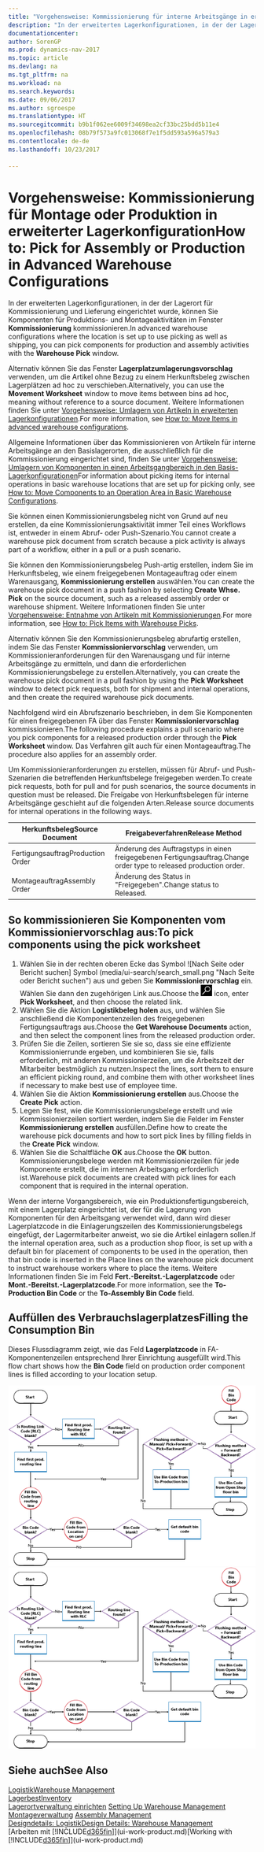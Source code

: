 ```yaml
---
title: "Vorgehensweise: Kommissionierung für interne Arbeitsgänge in erweiterter Lagerkonfigurationen"
description: "In der erweiterten Lagerkonfigurationen, in der der Lagerort für Kommissionierung und Lieferung eingerichtet wurde, können Sie Komponenten für Produktions- und Montageaktivitäten im Fenster **Kommissionierung** kommissionieren."
documentationcenter: 
author: SorenGP
ms.prod: dynamics-nav-2017
ms.topic: article
ms.devlang: na
ms.tgt_pltfrm: na
ms.workload: na
ms.search.keywords: 
ms.date: 09/06/2017
ms.author: sgroespe
ms.translationtype: HT
ms.sourcegitcommit: b9b1f062ee6009f34698ea2cf33bc25bdd5b11e4
ms.openlocfilehash: 08b79f573a9fc013068f7e1f5dd593a596a579a3
ms.contentlocale: de-de
ms.lasthandoff: 10/23/2017

---
```

# <a name="how-to-pick-for-assembly-or-production-in-advanced-warehouse-configurations"></a><span data-ttu-id="ff0bf-103">Vorgehensweise: Kommissionierung für Montage oder Produktion in erweiterter Lagerkonfiguration</span><span class="sxs-lookup"><span data-stu-id="ff0bf-103">How to: Pick for Assembly or Production in Advanced Warehouse Configurations</span></span>
<span data-ttu-id="ff0bf-104">In der erweiterten Lagerkonfigurationen, in der der Lagerort für Kommissionierung und Lieferung eingerichtet wurde, können Sie Komponenten für Produktions- und Montageaktivitäten im Fenster **Kommissionierung** kommissionieren.</span><span class="sxs-lookup"><span data-stu-id="ff0bf-104">In advanced warehouse configurations where the location is set up to use picking as well as shipping, you can pick components for production and assembly activities with the **Warehouse Pick** window.</span></span>  

<span data-ttu-id="ff0bf-105">Alternativ können Sie das Fenster **Lagerplatzumlagerungsvorschlag** verwenden, um die Artikel ohne Bezug zu einem Herkunftsbeleg zwischen Lagerplätzen ad hoc zu verschieben.</span><span class="sxs-lookup"><span data-stu-id="ff0bf-105">Alternatively, you can use the **Movement Worksheet** window to move items between bins ad hoc, meaning without reference to a source document.</span></span> <span data-ttu-id="ff0bf-106">Weitere Informationen finden Sie unter [Vorgehensweise: Umlagern von Artikeln in erweiterten Lagerkonfigurationen](warehouse-how-to-move-items-in-advanced-warehousing.md).</span><span class="sxs-lookup"><span data-stu-id="ff0bf-106">For more information, see [How to: Move Items in advanced warehouse configurations](warehouse-how-to-move-items-in-advanced-warehousing.md).</span></span>  

<span data-ttu-id="ff0bf-107">Allgemeine Informationen über das Kommissionieren von Artikeln für interne Arbeitsgänge an den Basislagerorten, die ausschließlich für die Kommissionierung eingerichtet sind, finden Sie unter [Vorgehensweise: Umlagern von Komponenten in einen Arbeitsgangbereich in den Basis-Lagerkonfigurationen](warehouse-how-to-move-components-to-an-operation-area-in-basic-warehousing.md)</span><span class="sxs-lookup"><span data-stu-id="ff0bf-107">For information about picking items for internal operations in basic warehouse locations that are set up for picking only, see [How to: Move Components to an Operation Area in Basic Warehouse Configurations](warehouse-how-to-move-components-to-an-operation-area-in-basic-warehousing.md).</span></span>  

<span data-ttu-id="ff0bf-108">Sie können einen Kommissionierungsbeleg nicht von Grund auf neu erstellen, da eine Kommissionierungsaktivität immer Teil eines Workflows ist, entweder in einem Abruf- oder Push-Szenario.</span><span class="sxs-lookup"><span data-stu-id="ff0bf-108">You cannot create a warehouse pick document from scratch because a pick activity is always part of a workflow, either in a pull or a push scenario.</span></span>  

<span data-ttu-id="ff0bf-109">Sie können den Kommissionierungsbeleg Push-artig erstellen, indem Sie im Herkunftsbeleg, wie einem freigegebenen Montageauftrag oder einem Warenausgang, **Kommissionierung erstellen** auswählen.</span><span class="sxs-lookup"><span data-stu-id="ff0bf-109">You can create the warehouse pick document in a push fashion by selecting **Create Whse. Pick** on the source document, such as a released assembly order or warehouse shipment.</span></span> <span data-ttu-id="ff0bf-110">Weitere Informationen finden Sie unter [Vorgehensweise: Entnahme von Artikeln mit Kommissionierungen](warehouse-how-to-pick-items-for-warehouse-shipment.md).</span><span class="sxs-lookup"><span data-stu-id="ff0bf-110">For more information, see [How to: Pick Items with Warehouse Picks](warehouse-how-to-pick-items-for-warehouse-shipment.md).</span></span>  

<span data-ttu-id="ff0bf-111">Alternativ können Sie den Kommissionierungsbeleg abrufartig erstellen, indem Sie das Fenster **Kommissioniervorschlag** verwenden, um Kommissionieranforderungen für den Warenausgang und für interne Arbeitsgänge zu ermitteln, und dann die erforderlichen Kommissionierungsbelege zu erstellen.</span><span class="sxs-lookup"><span data-stu-id="ff0bf-111">Alternatively, you can create the warehouse pick document in a pull fashion by using the **Pick Worksheet** window to detect pick requests, both for shipment and internal operations, and then create the required warehouse pick documents.</span></span>  

<span data-ttu-id="ff0bf-112">Nachfolgend wird ein Abrufszenario beschrieben, in dem Sie Komponenten für einen freigegebenen FA über das Fenster **Kommissioniervorschlag** kommissionieren.</span><span class="sxs-lookup"><span data-stu-id="ff0bf-112">The following procedure explains a pull scenario where you pick components for a released production order through the **Pick Worksheet** window.</span></span> <span data-ttu-id="ff0bf-113">Das Verfahren gilt auch für einen Montageauftrag.</span><span class="sxs-lookup"><span data-stu-id="ff0bf-113">The procedure also applies for an assembly order.</span></span>  

<span data-ttu-id="ff0bf-114">Um Kommissionieranforderungen zu erstellen, müssen für Abruf- und Push-Szenarien die betreffenden Herkunftsbelege freigegeben werden.</span><span class="sxs-lookup"><span data-stu-id="ff0bf-114">To create pick requests, both for pull and for push scenarios, the source documents in question must be released.</span></span> <span data-ttu-id="ff0bf-115">Die Freigabe von Herkunftsbelegen für interne Arbeitsgänge geschieht auf die folgenden Arten.</span><span class="sxs-lookup"><span data-stu-id="ff0bf-115">Release source documents for internal operations in the following ways.</span></span>  

|<span data-ttu-id="ff0bf-116">Herkunftsbeleg</span><span class="sxs-lookup"><span data-stu-id="ff0bf-116">Source Document</span></span>|<span data-ttu-id="ff0bf-117">Freigabeverfahren</span><span class="sxs-lookup"><span data-stu-id="ff0bf-117">Release Method</span></span>|  
|---------------------|--------------------|  
|<span data-ttu-id="ff0bf-118">Fertigungsauftrag</span><span class="sxs-lookup"><span data-stu-id="ff0bf-118">Production Order</span></span>|<span data-ttu-id="ff0bf-119">Änderung des Auftragstyps in einen freigegebenen Fertigungsauftrag.</span><span class="sxs-lookup"><span data-stu-id="ff0bf-119">Change order type to released production order.</span></span>|  
|<span data-ttu-id="ff0bf-120">Montageauftrag</span><span class="sxs-lookup"><span data-stu-id="ff0bf-120">Assembly Order</span></span>|<span data-ttu-id="ff0bf-121">Änderung des Status in "Freigegeben".</span><span class="sxs-lookup"><span data-stu-id="ff0bf-121">Change status to Released.</span></span>|  

## <a name="to-pick-components-using-the-pick-worksheet"></a><span data-ttu-id="ff0bf-122">So kommissionieren Sie Komponenten vom Kommissioniervorschlag aus:</span><span class="sxs-lookup"><span data-stu-id="ff0bf-122">To pick components using the pick worksheet</span></span>  
1.  <span data-ttu-id="ff0bf-123">Wählen Sie in der rechten oberen Ecke das Symbol ![Nach Seite oder Bericht suchen] Symbol (media/ui-search/search_small.png "Nach Seite oder Bericht suchen") aus und geben Sie **Kommissioniervorschlag** ein. Wählen Sie dann den zugehörigen Link aus.</span><span class="sxs-lookup"><span data-stu-id="ff0bf-123">Choose the ![Search for Page or Report](media/ui-search/search_small.png "Search for Page or Report icon") icon, enter **Pick Worksheet**, and then choose the related link.</span></span>  
2.  <span data-ttu-id="ff0bf-124">Wählen Sie die Aktion **Logistikbeleg holen** aus, und wählen Sie anschließend die Komponentenzeilen des freigegebenen Fertigungsauftrags aus.</span><span class="sxs-lookup"><span data-stu-id="ff0bf-124">Choose the **Get Warehouse Documents** action, and then select the component lines from the released production order.</span></span>  
3.  <span data-ttu-id="ff0bf-125">Prüfen Sie die Zeilen, sortieren Sie sie so, dass sie eine effiziente Kommissionierrunde ergeben, und kombinieren Sie sie, falls erforderlich, mit anderen Kommissionierzeilen, um die Arbeitszeit der Mitarbeiter bestmöglich zu nutzen.</span><span class="sxs-lookup"><span data-stu-id="ff0bf-125">Inspect the lines, sort them to ensure an efficient picking round, and combine them with other worksheet lines if necessary to make best use of employee time.</span></span>  
4.  <span data-ttu-id="ff0bf-126">Wählen Sie die Aktion **Kommissionierung erstellen** aus.</span><span class="sxs-lookup"><span data-stu-id="ff0bf-126">Choose the **Create Pick** action.</span></span>  
5.  <span data-ttu-id="ff0bf-127">Legen Sie fest, wie die Kommissionierungsbelege erstellt und wie Kommissionierzeilen sortiert werden, indem Sie die Felder im Fenster **Kommissionierung erstellen** ausfüllen.</span><span class="sxs-lookup"><span data-stu-id="ff0bf-127">Define how to create the warehouse pick documents and how to sort pick lines by filling fields in the **Create Pick** window.</span></span>  
6.  <span data-ttu-id="ff0bf-128">Wählen Sie die Schaltfläche **OK** aus.</span><span class="sxs-lookup"><span data-stu-id="ff0bf-128">Choose the **OK** button.</span></span> <span data-ttu-id="ff0bf-129">Kommissionierungsbelege werden mit Kommissionierzeilen für jede Komponente erstellt, die im internen Arbeitsgang erforderlich ist.</span><span class="sxs-lookup"><span data-stu-id="ff0bf-129">Warehouse pick documents are created with pick lines for each component that is required in the internal operation.</span></span>  

<span data-ttu-id="ff0bf-130">Wenn der interne Vorgangsbereich, wie ein Produktionsfertigungsbereich, mit einem Lagerplatz eingerichtet ist, der für die Lagerung von Komponenten für den Arbeitsgang verwendet wird, dann wird dieser Lagerplatzcode in die Einlagerungszeilen des Kommissionierungsbelegs eingefügt, der Lagermitarbeiter anweist, wo sie die Artikel einlagern sollen.</span><span class="sxs-lookup"><span data-stu-id="ff0bf-130">If the internal operation area, such as a production shop floor, is set up with a default bin for placement of components to be used in the operation, then that bin code is inserted in the Place lines on the warehouse pick document to instruct warehouse workers where to place the items.</span></span> <span data-ttu-id="ff0bf-131">Weitere Informationen finden Sie im Feld **Fert.-Bereitst.-Lagerplatzcode** oder **Mont.-Bereitst.-Lagerplatzcode**.</span><span class="sxs-lookup"><span data-stu-id="ff0bf-131">For more information, see the **To-Production Bin Code** or the **To-Assembly Bin Code** field.</span></span>

## <a name="filling-the-consumption-bin"></a><span data-ttu-id="ff0bf-132">Auffüllen des Verbrauchslagerplatzes</span><span class="sxs-lookup"><span data-stu-id="ff0bf-132">Filling the Consumption Bin</span></span>
<span data-ttu-id="ff0bf-133">Dieses Flussdiagramm zeigt, wie das Feld **Lagerplatzcode** in FA-Komponentenzeilen entsprechend Ihrer Einrichtung ausgefüllt wird.</span><span class="sxs-lookup"><span data-stu-id="ff0bf-133">This flow chart shows how the **Bin Code** field on production order component lines is filled according to your location setup.</span></span>

<span data-ttu-id="ff0bf-134">![Lagerplatz-Flussdiagramm](media/binflow.png "Lagerfluss")</span><span class="sxs-lookup"><span data-stu-id="ff0bf-134">![Bin flow chart](media/binflow.png "BinFlow")</span></span>  

## <a name="see-also"></a><span data-ttu-id="ff0bf-135">Siehe auch</span><span class="sxs-lookup"><span data-stu-id="ff0bf-135">See Also</span></span>
[<span data-ttu-id="ff0bf-136">Logistik</span><span class="sxs-lookup"><span data-stu-id="ff0bf-136">Warehouse Management</span></span>](warehouse-manage-warehouse.md)  
[<span data-ttu-id="ff0bf-137">Lagerbest</span><span class="sxs-lookup"><span data-stu-id="ff0bf-137">Inventory</span></span>](inventory-manage-inventory.md)  
<span data-ttu-id="ff0bf-138">[Lagerortverwaltung einrichten](warehouse-setup-warehouse.md)   </span><span class="sxs-lookup"><span data-stu-id="ff0bf-138">[Setting Up Warehouse Management](warehouse-setup-warehouse.md)   </span></span>  
<span data-ttu-id="ff0bf-139">[Montageverwaltung](assembly-assemble-items.md)  </span><span class="sxs-lookup"><span data-stu-id="ff0bf-139">[Assembly Management](assembly-assemble-items.md)  </span></span>  
[<span data-ttu-id="ff0bf-140">Designdetails: Logistik</span><span class="sxs-lookup"><span data-stu-id="ff0bf-140">Design Details: Warehouse Management</span></span>](design-details-warehouse-management.md)  
<span data-ttu-id="ff0bf-141">[Arbeiten mit [!INCLUDE[d365fin](includes/d365fin_md.md)]](ui-work-product.md)</span><span class="sxs-lookup"><span data-stu-id="ff0bf-141">[Working with [!INCLUDE[d365fin](includes/d365fin_md.md)]](ui-work-product.md)</span></span>

